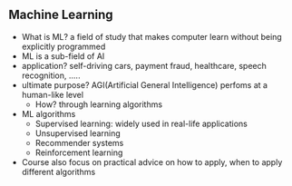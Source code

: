 ## Machine Learning
- What is ML? a field of study that makes computer learn without being explicitly programmed
- ML is a sub-field of AI
- application? self-driving cars, payment fraud, healthcare, speech recognition, .....
- ultimate purpose? AGI(Artificial General Intelligence) perfoms at a human-like level
    - How? through learning algorithms
- ML algorithms
    - Supervised learning: widely used in real-life applications
    - Unsupervised learning
    - Recommender systems
    - Reinforcement learning
- Course also focus on practical advice on how to apply, when to apply different algorithms
